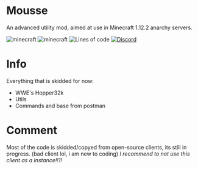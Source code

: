 # Mousse
An advanced utility mod, aimed at use in Minecraft 1.12.2 anarchy servers.

![minecraft](https://img.shields.io/badge/Minecraft-1.12.2-blue)
![minecraft](https://img.shields.io/badge/Keybind-none-pink)
![Lines of code](https://img.shields.io/tokei/lines/github/Snoworange420/Mousse?color=lightcoral&label=lines%20of%20code)
[![Discord](https://img.shields.io/discord/990352810715516968?color=skyblue&logo=discord&logoColor=white)](https://discord.gg/Xp4ZZy9Ah3)

# Info
Everything that is skidded for now:
- WWE's Hopper32k
- Utils
- Commands and base from postman
# Comment
Most of the code is skidded/copyed from open-source clients, its still in progress. (bad client lol, i am new to coding)
*I recommend to not use this client as a instance!!1!*
